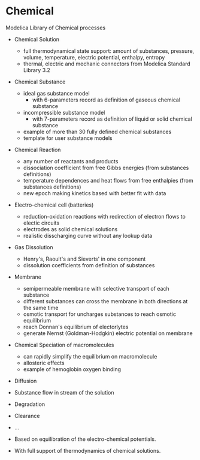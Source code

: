 # Chemical
Modelica Library of Chemical processes

* Chemical Solution 
  * full thermodynamical state support: amount of substances, pressure, volume, temperature, electric potential, enthalpy, entropy
  * thermal, electric and mechanic connectors from Modelica Standard Library 3.2
* Chemical Substance 
  * ideal gas substance model 
    * with 6-parameters record as definition of gaseous chemical substance
  * incompressible substance model 
    * with 7-parameters record as definition of liquid or solid chemical substance
  * example of more than 30 fully defined chemical substances 
  * template for user substance models
* Chemical Reaction
  * any number of reactants and products
  * dissociation coefficient from free Gibbs energies (from substances definitions)
  * temperature dependences and heat flows from free enthalpies (from substances definitions)
  * new epoch making kinetics based with better fit with data
* Electro-chemical cell (batteries)
  * reduction-oxidation reactions with redirection of electron flows to electic circuits
  * electrodes as solid chemical solutions
  * realistic disscharging curve without any lookup data
* Gas Dissolution
  * Henry's, Raoult's and Sieverts' in one component
  * dissolution coefficients from definition of substances
* Membrane
  * semipermeable membrane with selective transport of each substance 
  * different substances can cross the membrane in both directions at the same time
  * osmotic transport for uncharges substances to reach osmotic equilibrium
  * reach Donnan's equilibrium of electorlytes
  * generate Nernst (Goldman-Hodgkin) electric potential on membrane
* Chemical Speciation of macromolecules
  * can rapidly simplify the equilibrium on macromolecule
  * allosteric effects
  * example of hemoglobin oxygen binding
* Diffusion
* Substance flow in stream of the solution
* Degradation
* Clearance
* ...

* Based on equilibration of the electro-chemical potentials. 
* With full support of thermodynamics of chemical solutions.

